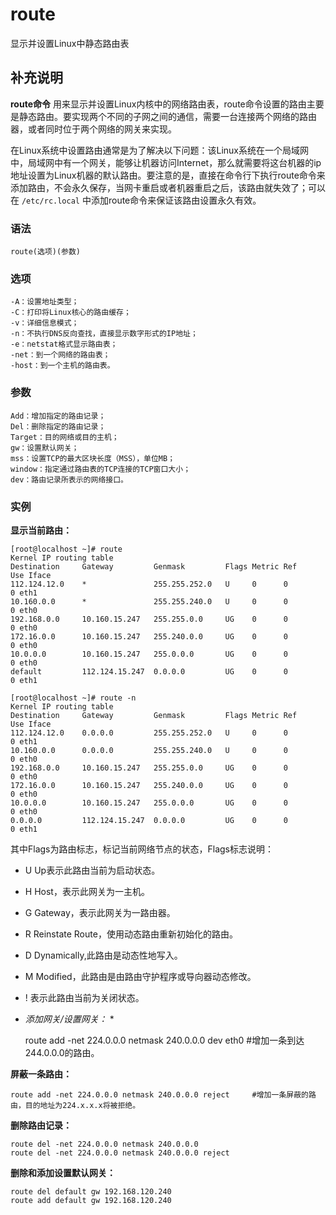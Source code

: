 #  route

显示并设置Linux中静态路由表

##  补充说明

**route命令**
用来显示并设置Linux内核中的网络路由表，route命令设置的路由主要是静态路由。要实现两个不同的子网之间的通信，需要一台连接两个网络的路由器，或者同时位于两个网络的网关来实现。

在Linux系统中设置路由通常是为了解决以下问题：该Linux系统在一个局域网中，局域网中有一个网关，能够让机器访问Internet，那么就需要将这台机器的ip地址设置为Linux机器的默认路由。要注意的是，直接在命令行下执行route命令来添加路由，不会永久保存，当网卡重启或者机器重启之后，该路由就失效了；可以在
` /etc/rc.local ` 中添加route命令来保证该路由设置永久有效。

###  语法

    
    
    route(选项)(参数)
    

###  选项

    
    
    -A：设置地址类型；
    -C：打印将Linux核心的路由缓存；
    -v：详细信息模式；
    -n：不执行DNS反向查找，直接显示数字形式的IP地址；
    -e：netstat格式显示路由表；
    -net：到一个网络的路由表；
    -host：到一个主机的路由表。
    

###  参数

    
    
    Add：增加指定的路由记录；
    Del：删除指定的路由记录；
    Target：目的网络或目的主机；
    gw：设置默认网关；
    mss：设置TCP的最大区块长度（MSS），单位MB；
    window：指定通过路由表的TCP连接的TCP窗口大小；
    dev：路由记录所表示的网络接口。
    

###  实例

**显示当前路由：**

    
    
    [root@localhost ~]# route
    Kernel IP routing table
    Destination     Gateway         Genmask         Flags Metric Ref    Use Iface
    112.124.12.0    *               255.255.252.0   U     0      0        0 eth1
    10.160.0.0      *               255.255.240.0   U     0      0        0 eth0
    192.168.0.0     10.160.15.247   255.255.0.0     UG    0      0        0 eth0
    172.16.0.0      10.160.15.247   255.240.0.0     UG    0      0        0 eth0
    10.0.0.0        10.160.15.247   255.0.0.0       UG    0      0        0 eth0
    default         112.124.15.247  0.0.0.0         UG    0      0        0 eth1
    
    [root@localhost ~]# route -n
    Kernel IP routing table
    Destination     Gateway         Genmask         Flags Metric Ref    Use Iface
    112.124.12.0    0.0.0.0         255.255.252.0   U     0      0        0 eth1
    10.160.0.0      0.0.0.0         255.255.240.0   U     0      0        0 eth0
    192.168.0.0     10.160.15.247   255.255.0.0     UG    0      0        0 eth0
    172.16.0.0      10.160.15.247   255.240.0.0     UG    0      0        0 eth0
    10.0.0.0        10.160.15.247   255.0.0.0       UG    0      0        0 eth0
    0.0.0.0         112.124.15.247  0.0.0.0         UG    0      0        0 eth1
    

其中Flags为路由标志，标记当前网络节点的状态，Flags标志说明：

  * U Up表示此路由当前为启动状态。 

  * H Host，表示此网关为一主机。 

  * G Gateway，表示此网关为一路由器。 

  * R Reinstate Route，使用动态路由重新初始化的路由。 

  * D Dynamically,此路由是动态性地写入。 

  * M Modified，此路由是由路由守护程序或导向器动态修改。 

  * ! 表示此路由当前为关闭状态。 

  * _添加网关/设置网关：_ * 

    
    
    route add -net 224.0.0.0 netmask 240.0.0.0 dev eth0    #增加一条到达244.0.0.0的路由。
    

**屏蔽一条路由：**

    
    
    route add -net 224.0.0.0 netmask 240.0.0.0 reject     #增加一条屏蔽的路由，目的地址为224.x.x.x将被拒绝。
    

**删除路由记录：**

    
    
    route del -net 224.0.0.0 netmask 240.0.0.0
    route del -net 224.0.0.0 netmask 240.0.0.0 reject
    

**删除和添加设置默认网关：**

    
    
    route del default gw 192.168.120.240
    route add default gw 192.168.120.240
    

